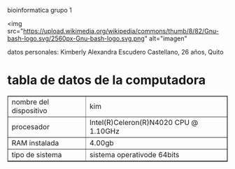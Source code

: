 bioinformatica grupo 1

<img src="https://upload.wikimedia.org/wikipedia/commons/thumb/8/82/Gnu-bash-logo.svg/2560px-Gnu-bash-logo.svg.png" alt="imagen"


datos personales: Kimberly Alexandra Escudero Castellano, 26 años, Quito


<h1> tabla de datos de la computadora</h1>
<table border="1">
  <tr>
      <td>nombre del dispositivo</td>
      <td>kim</td>
  </tr>
  <tr>
      <td>procesador</td>
      <td>Intel(R)Celeron(R)N4020 CPU @ 1.10GHz</td>
  </tr>
  <tr>
      <td>RAM instalada<!td>
      <td>4.00gb<!td>
  </tr>
  <tr>
      <td>tipo de sistema</td>
      <td>sistema operativode 64bits</td>
